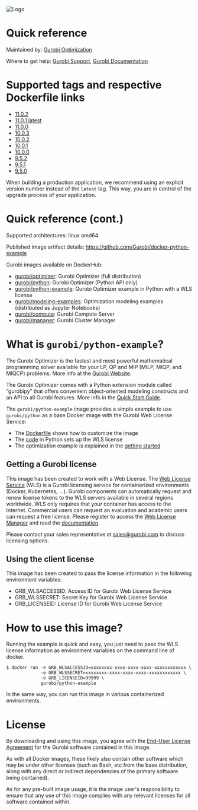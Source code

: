 ![Logo](https://cdn.gurobi.com/wp-content/uploads/GurobiLogo_Black.svg "Gurobi Optimization")
# Quick reference
Maintained by: [Gurobi Optimization](https://www.gurobi.com)

Where to get help: [Gurobi Support](https://www.gurobi.com/support/), [Gurobi Documentation](https://www.gurobi.com/documentation/)

# Supported tags and respective Dockerfile links

* [11.0.2](https://github.com/Gurobi/docker-python-example/blob/master/11.0.2/Dockerfile)
* [11.0.1 latest](https://github.com/Gurobi/docker-python-example/blob/master/11.0.1/Dockerfile)
* [11.0.0](https://github.com/Gurobi/docker-python-example/blob/master/11.0.0/Dockerfile)
* [10.0.3](https://github.com/Gurobi/docker-python-example/blob/master/10.0.3/Dockerfile)
* [10.0.2](https://github.com/Gurobi/docker-python-example/blob/master/10.0.2/Dockerfile)  
* [10.0.1](https://github.com/Gurobi/docker-python-example/blob/master/10.0.1/Dockerfile)
* [10.0.0](https://github.com/Gurobi/docker-python-example/blob/master/10.0.0/Dockerfile)
* [9.5.2](https://github.com/Gurobi/docker-python-example/blob/master/9.5.2/Dockerfile)
* [9.5.1](https://github.com/Gurobi/docker-python-example/blob/master/9.5.1/Dockerfile)
* [9.5.0](https://github.com/Gurobi/docker-python-example/blob/master/9.5.0/Dockerfile)


When building a production application, we recommend using an explicit version number instead of the `latest` tag.
This way, you are in control of the upgrade process of your application.

# Quick reference (cont.)

Supported architectures: linux amd64

Published image artifact details: https://github.com/Gurobi/docker-python-example

Gurobi images available on DockerHub:
- [gurobi/optimizer](https://hub.docker.com/r/gurobi/optimizer): Gurobi Optimizer (full distribution)
- [gurobi/python](https://hub.docker.com/r/gurobi/python): Gurobi Optimizer (Python API only)
- [gurobi/python-example](https://hub.docker.com/r/gurobi/python-example): Gurobi Optimizer example in Python with a WLS license
- [gurobi/modeling-examples](https://hub.docker.com/r/gurobi/modeling-examples): Optimization modeling examples (distributed as Jupyter Notebooks)
- [gurobi/compute](https://hub.docker.com/r/gurobi/compute): Gurobi Compute Server
- [gurobi/manager](https://hub.docker.com/r/gurobi/manager): Gurobi Cluster Manager

# What is `gurobi/python-example`?
The Gurobi Optimizer is the fastest and most powerful mathematical programming solver available 
for your LP, QP and MIP (MILP, MIQP, and MIQCP) problems. 
More info at the [Gurobi Website](https://www.gurobi.com/products/gurobi-optimizer/).

The Gurobi Optimizer comes with a Python extension module called “gurobipy” that offers convenient 
object-oriented modeling constructs and an API to all Gurobi features. 
More info in the [Quick Start Guide](https://www.gurobi.com/documentation/current/quickstart_windows/cs_python.html).

The `gurobi/python-example` image provides a simple example to use `gurobi/python` as a base Docker image with the 
Gurobi Web License Service:
- The [Dockerfile](https://github.com/Gurobi/docker-python-example/blob/master/11.0.1/Dockerfile) shows how to customize the image
- The [code](https://github.com/Gurobi/docker-python-example/blob/master/11.0.1/matrix1.py) in Python sets up the WLS license 
- The optimization example is explained in the [getting started](https://www.gurobi.com/documentation/9.0/quickstart_linux/py_simple_python_example.html)


## Getting a Gurobi license

This image has been created to work with a Web License. The [Web License Service](https://www.gurobi.com/web-license-service/) (WLS) is a Gurobi licensing service 
  for containerized environments (Docker, Kubernetes, ...). Gurobi components can automatically request and renew license tokens to 
  the WLS servers available in several regions worldwide. WLS only requires that your container has access to the 
  Internet. Commercial users can request an evaluation and academic users can request a free license.
  Please register to access the [Web License Manager](https://license.gurobi.com) and read the
  [documentation](https://license.gurobi.com/manager/doc/overview).

Please contact your sales representative at [sales@gurobi.com](mailto:sales@gurobi.com) to discuss licensing options. 

## Using the client license

This image has been created to pass the license information in the following environment variables:
* GRB_WLSACCESSID: Access ID for Gurobi Web License Service
* GRB_WLSSECRET: Secret Key for Gurobi Web License Service
* GRB_LICENSEID: License ID for Gurobi Web License Service

# How to use this image?

Running the example is quick and easy, you just need to pass the WLS license information as 
environment variables on the command line of docker.

```console
$ docker run -e GRB_WLSACCESSID=xxxxxxxx-xxxx-xxxx-xxxx-xxxxxxxxxxxx \
             -e GRB_WLSSECRET=xxxxxxxx-xxxx-xxxx-xxxx-xxxxxxxxxxxx \
             -e GRB_LICENSEID=99999 \
             gurobi/python-example
```

In the same way, you can run this image in various containerized environments.

# License

By downloading and using this image, you agree with the 
[End-User License Agreement](https://www.gurobi.com/EULA) for the Gurobi software contained in this image.

As with all Docker images, these likely also contain other software which may be under other 
licenses (such as Bash, etc from the base distribution, along with any direct or indirect 
dependencies of the primary software being contained).

As for any pre-built image usage, it is the image user's responsibility to ensure that any use 
of this image complies with any relevant licenses for all software contained within.
